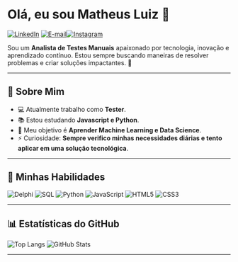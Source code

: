# Olá, eu sou Matheus Luiz 👋
[![LinkedIn](https://img.shields.io/badge/-LinkedIn-blue?logo=linkedin)](https://www.linkedin.com/in/matheus-luiz-9856691a1/)  [![E-mail](https://img.shields.io/badge/-Email-red?logo=gmail&logoColor=white)](mailto:matheusluiz311@gmail.com)[![Instagram](https://img.shields.io/badge/-Instagram-E4405F?logo=instagram&logoColor=white&style=flat-square)](https://www.instagram.com/matheeusluiz/)



Sou um **Analista de Testes Manuais** apaixonado por tecnologia, inovação e aprendizado contínuo. Estou sempre buscando maneiras de resolver problemas e criar soluções impactantes. 🚀

---

## 🌟 Sobre Mim
- 💻 Atualmente trabalho como **Tester**.
- 📚 Estou estudando **Javascript e Python**.
- 🎯 Meu objetivo é **Aprender Machine Learning e Data Science**.
- ⚡ Curiosidade: **Sempre verifico minhas necessidades diárias e tento aplicar em uma solução tecnológica**.

---

## 🚀 Minhas Habilidades

![Delphi](https://img.shields.io/badge/-Delphi-blue?logo=delphi&logoColor=white) 
![SQL](https://img.shields.io/badge/-SQL-lightgrey?logo=sqlite&logoColor=black) 
![Python](https://img.shields.io/badge/Python-3776AB?style=for-the-badge&logo=python&logoColor=white)
![JavaScript](https://img.shields.io/badge/JavaScript-F7DF1E?style=for-the-badge&logo=javascript&logoColor=black)
![HTML5](https://img.shields.io/badge/HTML5-E34F26?style=for-the-badge&logo=html5&logoColor=white)
![CSS3](https://img.shields.io/badge/CSS3-1572B6?style=for-the-badge&logo=css3&logoColor=white)

---

## 📊 Estatísticas do GitHub

![Top Langs](https://github-readme-stats.vercel.app/api/top-langs/?username=suehtamcosta&layout=compact&theme=tokyonight)
![GitHub Stats](https://github-readme-stats.vercel.app/api?username=suehtamcosta&show_icons=true&theme=tokyonight)

---



